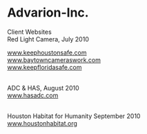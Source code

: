 Advarion-Inc.
=============

Client Websites<br />
Red Light Camera, July 2010<br />

www.keephoustonsafe.com<br />
www.baytowncameraswork.com<br />
www.keepfloridasafe.com<br /><br />


ADC & HAS, August 2010<br />
www.hasadc.com<br /><br />


Houston Habitat for Humanity September 2010<br />
www.houstonhabitat.org<br /><br />

